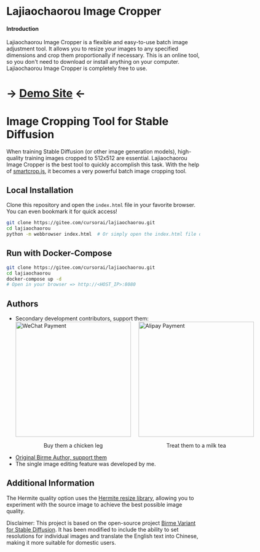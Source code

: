 # Lajiaochaorou Image Cropper

#### Introduction
Lajiaochaorou Image Cropper is a flexible and easy-to-use batch image adjustment tool. It allows you to resize your images to any specified dimensions and crop them proportionally if necessary. This is an online tool, so you don't need to download or install anything on your computer. Lajiaochaorou Image Cropper is completely free to use.

# -> [Demo Site](https://xturnv007.github.io/lajiaochaorou/) <-

# Image Cropping Tool for Stable Diffusion
When training Stable Diffusion (or other image generation models), high-quality training images cropped to 512x512 are essential. Lajiaochaorou Image Cropper is the best tool to quickly accomplish this task. With the help of [smartcrop.js](https://github.com/jwagner/smartcrop.js/), it becomes a very powerful batch image cropping tool.

## Local Installation
Clone this repository and open the `index.html` file in your favorite browser. You can even bookmark it for quick access!
```bash
git clone https://gitee.com/cursorai/lajiaochaorou.git
cd lajiaochaorou
python -m webbrowser index.html  # Or simply open the index.html file directly
```

## Run with Docker-Compose
```bash
git clone https://gitee.com/cursorai/lajiaochaorou.git
cd lajiaochaorou
docker-compose up -d
# Open in your browser => http://<HOST_IP>:8080
```

## Authors
- Secondary development contributors, support them:
  <div style="display: flex; align-items: center; gap: 20px;">
    <div>
      <img src="https://github.com/XTurnV007/lajiaochaorou/blob/master/tip/IMG_weixin.JPG" alt="WeChat Payment" width="300">
      <p style="text-align: center;">Buy them a chicken leg</p>
    </div>
    <div>
      <img src="https://github.com/XTurnV007/lajiaochaorou/blob/master/tip/IMG_zhifubao.JPG" alt="Alipay Payment" width="300">
      <p style="text-align: center;">Treat them to a milk tea</p>
    </div>
  </div>
- [Original Birme Author, support them](https://www.birme.net/)
- The single image editing feature was developed by me.

## Additional Information
The Hermite quality option uses the [Hermite resize library](https://github.com/viliusle/Hermite-resize), allowing you to experiment with the source image to achieve the best possible image quality.

Disclaimer: This project is based on the open-source project [Birme Variant for Stable Diffusion](https://github.com/livelifebythecode/birme-sd-variant). It has been modified to include the ability to set resolutions for individual images and translate the English text into Chinese, making it more suitable for domestic users.